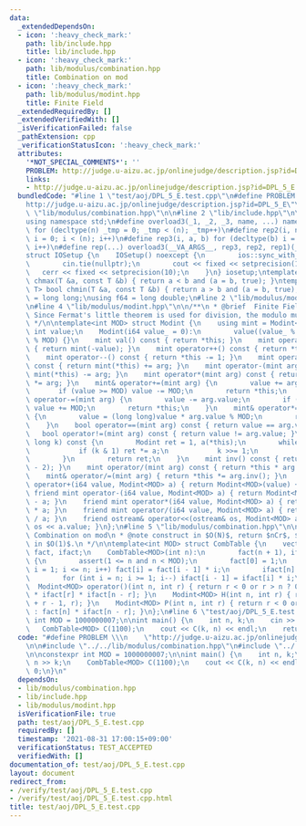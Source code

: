 ```yaml
---
data:
  _extendedDependsOn:
  - icon: ':heavy_check_mark:'
    path: lib/include.hpp
    title: lib/include.hpp
  - icon: ':heavy_check_mark:'
    path: lib/modulus/combination.hpp
    title: Combination on mod
  - icon: ':heavy_check_mark:'
    path: lib/modulus/modint.hpp
    title: Finite Field
  _extendedRequiredBy: []
  _extendedVerifiedWith: []
  _isVerificationFailed: false
  _pathExtension: cpp
  _verificationStatusIcon: ':heavy_check_mark:'
  attributes:
    '*NOT_SPECIAL_COMMENTS*': ''
    PROBLEM: http://judge.u-aizu.ac.jp/onlinejudge/description.jsp?id=DPL_5_E
    links:
    - http://judge.u-aizu.ac.jp/onlinejudge/description.jsp?id=DPL_5_E
  bundledCode: "#line 1 \"test/aoj/DPL_5_E.test.cpp\"\n#define PROBLEM \\\n    \"\
    http://judge.u-aizu.ac.jp/onlinejudge/description.jsp?id=DPL_5_E\"\n\n#line 2\
    \ \"lib/modulus/combination.hpp\"\n\n#line 2 \"lib/include.hpp\"\n\n#include <bits/stdc++.h>\n\
    using namespace std;\n#define overload3(_1, _2, _3, name, ...) name\n#define rep1(n)\
    \ for (decltype(n) _tmp = 0; _tmp < (n); _tmp++)\n#define rep2(i, n) for (decltype(n)\
    \ i = 0; i < (n); i++)\n#define rep3(i, a, b) for (decltype(b) i = a; i < (b);\
    \ i++)\n#define rep(...) overload3(__VA_ARGS__, rep3, rep2, rep1)(__VA_ARGS__)\n\
    struct IOSetup {\n    IOSetup() noexcept {\n        ios::sync_with_stdio(false);\n\
    \        cin.tie(nullptr);\n        cout << fixed << setprecision(10);\n     \
    \   cerr << fixed << setprecision(10);\n    }\n} iosetup;\ntemplate<class T> bool\
    \ chmax(T &a, const T &b) { return a < b and (a = b, true); }\ntemplate<class\
    \ T> bool chmin(T &a, const T &b) { return a > b and (a = b, true); }\nusing i64\
    \ = long long;\nusing f64 = long double;\n#line 2 \"lib/modulus/modint.hpp\"\n\
    \n#line 4 \"lib/modulus/modint.hpp\"\n\n/**\n * @brief  Finite Field\n * @note\
    \ Since Fermat's little theorem is used for division, the modulo must be prime.\n\
    \ */\n\ntemplate<int MOD> struct Modint {\n    using mint = Modint<MOD>;\n   \
    \ int value;\n    Modint(i64 value_ = 0):\n        value((value_ % MOD + MOD)\
    \ % MOD) {}\n    mint val() const { return *this; }\n    mint operator-() const\
    \ { return mint(-value); }\n    mint operator++() const { return *this += 1; }\n\
    \    mint operator--() const { return *this -= 1; }\n    mint operator+(mint arg)\
    \ const { return mint(*this) += arg; }\n    mint operator-(mint arg) const { return\
    \ mint(*this) -= arg; }\n    mint operator*(mint arg) const { return mint(*this)\
    \ *= arg; }\n    mint& operator+=(mint arg) {\n        value += arg.value;\n \
    \       if (value >= MOD) value -= MOD;\n        return *this;\n    }\n    mint&\
    \ operator-=(mint arg) {\n        value -= arg.value;\n        if (value < 0)\
    \ value += MOD;\n        return *this;\n    }\n    mint& operator*=(mint arg)\
    \ {\n        value = (long long)value * arg.value % MOD;\n        return *this;\n\
    \    }\n    bool operator==(mint arg) const { return value == arg.value; }\n \
    \   bool operator!=(mint arg) const { return value != arg.value; }\n    mint pow(long\
    \ long k) const {\n        Modint ret = 1, a(*this);\n        while (k > 0) {\n\
    \            if (k & 1) ret *= a;\n            k >>= 1;\n            a *= a;\n\
    \        }\n        return ret;\n    }\n    mint inv() const { return pow(MOD\
    \ - 2); }\n    mint operator/(mint arg) const { return *this * arg.inv(); }\n\
    \    mint& operator/=(mint arg) { return *this *= arg.inv(); }\n    friend mint\
    \ operator+(i64 value, Modint<MOD> a) { return Modint<MOD>(value) + a; }\n   \
    \ friend mint operator-(i64 value, Modint<MOD> a) { return Modint<MOD>(value)\
    \ - a; }\n    friend mint operator*(i64 value, Modint<MOD> a) { return Modint<MOD>(value)\
    \ * a; }\n    friend mint operator/(i64 value, Modint<MOD> a) { return Modint<MOD>(value)\
    \ / a; }\n    friend ostream& operator<<(ostream& os, Modint<MOD> a) { return\
    \ os << a.value; }\n};\n#line 5 \"lib/modulus/combination.hpp\"\n\n/**\n * @brief\
    \ Combination on mod\n * @note construct in $O(N)$, return $nCr$, $nHr$, $nPr$\
    \ in $O(1)$.\n */\n\ntemplate<int MOD> struct CombTable {\n    vector<Modint<MOD>>\
    \ fact, ifact;\n    CombTable<MOD>(int n):\n        fact(n + 1), ifact(n + 1)\
    \ {\n        assert(1 <= n and n < MOD);\n        fact[0] = 1;\n        for (int\
    \ i = 1; i <= n; i++) fact[i] = fact[i - 1] * i;\n        ifact[n] = fact[n].inv();\n\
    \        for (int i = n; i >= 1; i--) ifact[i - 1] = ifact[i] * i;\n    }\n  \
    \  Modint<MOD> operator()(int n, int r) { return r < 0 or r > n ? 0 : fact[n]\
    \ * ifact[r] * ifact[n - r]; }\n    Modint<MOD> H(int n, int r) { return operator()(n\
    \ + r - 1, r); }\n    Modint<MOD> P(int n, int r) { return r < 0 or r > n ? 0\
    \ : fact[n] * ifact[n - r]; }\n};\n#line 6 \"test/aoj/DPL_5_E.test.cpp\"\n\nconstexpr\
    \ int MOD = 1000000007;\n\nint main() {\n    int n, k;\n    cin >> n >> k;\n \
    \   CombTable<MOD> C(1100);\n    cout << C(k, n) << endl;\n    return 0;\n}\n"
  code: "#define PROBLEM \\\n    \"http://judge.u-aizu.ac.jp/onlinejudge/description.jsp?id=DPL_5_E\"\
    \n\n#include \"../../lib/modulus/combination.hpp\"\n#include \"../../lib/modulus/modint.hpp\"\
    \n\nconstexpr int MOD = 1000000007;\n\nint main() {\n    int n, k;\n    cin >>\
    \ n >> k;\n    CombTable<MOD> C(1100);\n    cout << C(k, n) << endl;\n    return\
    \ 0;\n}\n"
  dependsOn:
  - lib/modulus/combination.hpp
  - lib/include.hpp
  - lib/modulus/modint.hpp
  isVerificationFile: true
  path: test/aoj/DPL_5_E.test.cpp
  requiredBy: []
  timestamp: '2021-08-31 17:00:15+09:00'
  verificationStatus: TEST_ACCEPTED
  verifiedWith: []
documentation_of: test/aoj/DPL_5_E.test.cpp
layout: document
redirect_from:
- /verify/test/aoj/DPL_5_E.test.cpp
- /verify/test/aoj/DPL_5_E.test.cpp.html
title: test/aoj/DPL_5_E.test.cpp
---
```

